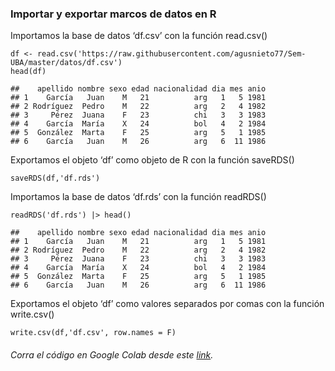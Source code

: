 ### Importar y exportar marcos de datos en R

Importamos la base de datos ‘df.csv’ con la función read.csv()

    df <- read.csv('https://raw.githubusercontent.com/agusnieto77/Sem-UBA/master/datos/df.csv')
    head(df)

    ##    apellido nombre sexo edad nacionalidad dia mes anio
    ## 1    García   Juan    M   21          arg   1   5 1981
    ## 2 Rodríguez  Pedro    M   22          arg   2   4 1982
    ## 3     Pérez  Juana    F   23          chi   3   3 1983
    ## 4    García  María    X   24          bol   4   2 1984
    ## 5  González  Marta    F   25          arg   5   1 1985
    ## 6    García   Juan    M   26          arg   6  11 1986

Exportamos el objeto ‘df’ como objeto de R con la función saveRDS()

    saveRDS(df,'df.rds')

Importamos la base de datos ‘df.rds’ con la función readRDS()

    readRDS('df.rds') |> head()

    ##    apellido nombre sexo edad nacionalidad dia mes anio
    ## 1    García   Juan    M   21          arg   1   5 1981
    ## 2 Rodríguez  Pedro    M   22          arg   2   4 1982
    ## 3     Pérez  Juana    F   23          chi   3   3 1983
    ## 4    García  María    X   24          bol   4   2 1984
    ## 5  González  Marta    F   25          arg   5   1 1985
    ## 6    García   Juan    M   26          arg   6  11 1986

Exportamos el objeto ‘df’ como valores separados por comas con la
función write.csv()

    write.csv(df,'df.csv', row.names = F)

###### Corra el código en Google Colab desde este [link](https://colab.research.google.com/drive/1rMC9cFZfo1ZPRBopsSn7Ym0ivgm7hx-X?usp=sharing "Google Colab").
